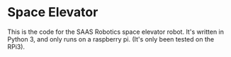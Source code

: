# Space Elevator

This is the code for the SAAS Robotics space elevator robot. It's written in Python 3, and only runs
on a raspberry pi. (It's only been tested on the RPi3).
